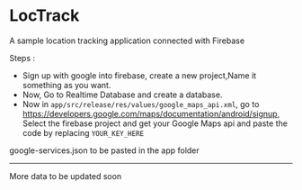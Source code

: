 # LocTrack
A sample location tracking application connected with Firebase

Steps :

- Sign up with google into firebase, create a new project,Name it something as you want.
- Now, Go to Realtime Database and create a database.
- Now in ```app/src/release/res/values/google_maps_api.xml```, go to https://developers.google.com/maps/documentation/android/signup, Select the firebase project and get your Google Maps api and paste the code by replacing ```YOUR_KEY_HERE```



google-services.json to be pasted in the app folder

---

More data to be updated soon
